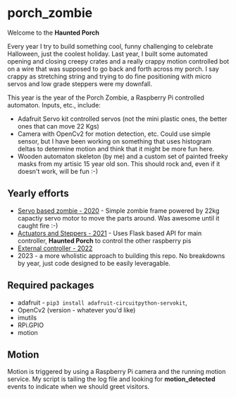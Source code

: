 # porch_zombie
Welcome to the **Haunted Porch**


Every year I try to build something cool, funny challenging to celebrate Halloween, just the coolest holiday.  Last year, I built some automated opening and closing creepy crates and a really crappy motion controlled bot on a wire that was supposed to go back and forth across my porch.  I say crappy as stretching string and trying to do fine positioning with micro servos and low grade steppers were my downfall.


This year is the year of the Porch Zombie, a Raspberry Pi controlled automaton.  Inputs, etc., include:
- Adafruit Servo kit controlled servos (not the mini plastic ones, the better ones that can move 22 Kgs)
- Camera with OpenCv2  for motion detection, etc.  Could use simple sensor, but I have been working on something that uses histogram deltas to determine motion and think that it might be more fun here.
- Wooden automaton skeleton (by me) and a custom set of painted freeky masks from my artisic 15 year old son.  This should rock and, even if it doesn't work, will be fun :-)

## Yearly efforts
- [Servo based zombie - 2020](./2020) - Simple zombie frame powered by 22kg capactiy servo motor to move the parts around.  Was awesome until it caught fire :-)
- [Actuators and Steppers - 2021](./2021) - Uses Flask based API for main controller, **Haunted Porch** to control the other raspberry pis
- [External controller - 2022](./2022)
- 2023 - a more wholistic approach to building this repo.  No breakdowns by year, just code designed to be easily leveragable.

## Required packages
- adafruit - `pip3 install adafruit-circuitpython-servokit`, 
- OpenCv2 (version - whatever you'd like)
- imutils
- RPi.GPIO
- motion

## Motion
Motion is triggered by using a Raspberry Pi camera and the running motion service.  My script is tailing the log file and looking for **motion_detected** events to indicate when we should greet visitors.  
